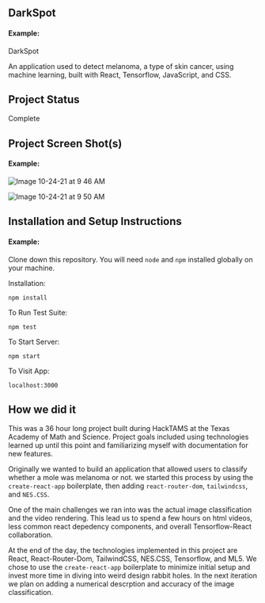 ## DarkSpot

#### Example:

DarkSpot

An application used to detect melanoma, a type of skin cancer, using machine learning, built with React, Tensorflow, JavaScript, and CSS.

## Project Status
Complete


## Project Screen Shot(s)

#### Example:   
![Image 10-24-21 at 9 46 AM](https://user-images.githubusercontent.com/65556383/138599354-04abe9fd-d7a8-4bc9-b12b-463c57f0522d.jpeg)

![Image 10-24-21 at 9 50 AM](https://user-images.githubusercontent.com/65556383/138599440-d10993b9-4092-4448-8032-24836cf75664.jpg)

## Installation and Setup Instructions


#### Example:  

Clone down this repository. You will need `node` and `npm` installed globally on your machine.  

Installation:

`npm install`  

To Run Test Suite:  

`npm test`  

To Start Server:

`npm start`  

To Visit App:

`localhost:3000`  

## How we did it 

This was a 36 hour long project built during HackTAMS at the Texas Academy of Math and Science. Project goals included using technologies learned up until this point and familiarizing myself with documentation for new features.  

Originally we wanted to build an application that allowed users to classify whether a mole was melanoma or not. we started this process by using the `create-react-app` boilerplate, then adding `react-router-dom`, `tailwindcss`, and `NES.CSS`.  

One of the main challenges we ran into was the actual image classification and the video rendering. This lead us to spend a few hours on html videos, less common react depedency components, and overall Tensorflow-React collaboration. 

At the end of the day, the technologies implemented in this project are React, React-Router-Dom, TailwindCSS, NES.CSS, Tensorflow, and ML5. We chose to use the `create-react-app` boilerplate to minimize initial setup and invest more time in diving into weird design rabbit holes. In the next iteration we plan on adding a numerical descrption and accuracy of the image classification.
